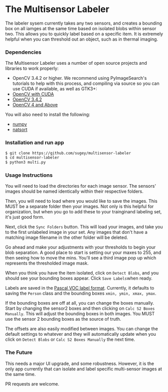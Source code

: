 # The Multisensor Labeler

The labeler sysem currently takes any two sensors, and creates a bounding box on all iamges at the same time based on isolated blobs within sensor two. This allows you to quickly label based on a specific item. It is extremely helpful when you can threshold out an object, such as in thermal imaging.

### Dependencies

The Multisensor Labeler uses a number of open source projects and libraries to work properly:

- OpenCV 3.4.2 or higher. We recommend using PyImageSearch's tutorials to help with this process, and compiling via source so you can use CUDA if available, as well as GTK3+:
- [OpenCV with CUDA]
- [OpenCV 3.4.2]
- [OpenCV 4 and Above]

You will also need to install the following:

- [numpy]
- [natsort]

### Installation and run app

```sh
$ git clone https://github.com/sugey/multisensor-labeler
$ cd multisensor-labeler
$ python3 multi.py
```

### Usage Instructions

You will need to load the directories for each image sensor. The sensors' images should be named identically within their respective folders.

Then, you will need to load where you would like to save the images. This MUST be a separate folder then your images. Not only is this helpful for organization, but when you go to add these to your trainginand labeling set, it's just good form.

Next, click the `Sync Folders` button. This will load your images, and take you to the first unlabeled image in your set. Any images that don't have a matching image filename in the other folder will be deleted.

Go ahead and make your adjustments with your thresholds to begin your blob separation. A good place to start is setting our your maxes to 255, and then seeing how to move the mins. You'll see a third image pop up which represents the thresholded image mask.

When you think you have the item isolated, click on `Detect Blobs`, and you should see your bounding boxes appear. Click `Save Labels`when ready.

Labels are saved in the [Pascal VOC label format](http://host.robots.ox.ac.uk/pascal/VOC/voc2012/). Currently, it defaults to saving the `Person` class and the bounding boxes `xmin, ymin, xmax, ymax`.

If the bounding boxes are off at all, you can change the boxes manually. Start by changing the sensor2 boxes and then clicking on `Calc S2 Boxes Manually`. This will adjust the bounding boxes in both images. You MUST use the sensor 2 bounding boxes as the source of truth.

The offsets are also easily modified between images. You can change the default settings to whatever and they will automatically update when you click on `Detect Blobs` or `Calc S2 Boxes Manually` the next time.

### The Future

This needs a major UI upgrade, and some robustness. However, it is the only app currently that can isolate and label specific multi-sensor images at the same time.

PR requests are welcome.

[opencv with cuda]: https://www.pyimagesearch.com/2016/07/11/compiling-opencv-with-cuda-support/
[opencv 3.4.2]: https://www.pyimagesearch.com/2018/05/28/ubuntu-18-04-how-to-install-opencv/
[opencv 4 and above]: https://www.pyimagesearch.com/2018/08/15/how-to-install-opencv-4-on-ubuntu/
[numpy]: https://scipy.org/install.html
[natsort]: https://natsort.readthedocs.io/en/master/intro.html#installation
